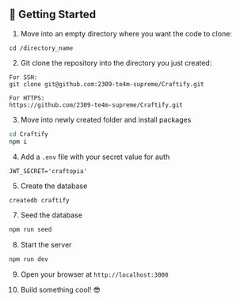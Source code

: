 ##  🏁 Getting Started

1. Move into an empty directory where you want the code to clone:
```
cd /directory_name
```

2. Git clone the repository into the directory you just created:

```
For SSH: 
git clone git@github.com:2309-te4m-supreme/Craftify.git

For HTTPS:
https://github.com/2309-te4m-supreme/Craftify.git
```

3. Move into newly created folder and install packages

```bash
cd Craftify
npm i
```

4. Add a `.env` file with your secret value for auth
```
JWT_SECRET='craftopia'
```

5. Create the database

```bash
createdb craftify
```

7. Seed the database
```bash
npm run seed
```

8. Start the server
```bash
npm run dev
```

9. Open your browser at `http://localhost:3000`

10. Build something cool! 😎
